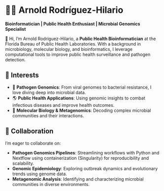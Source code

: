 
# 👨‍💻 Arnold Rodríguez-Hilario  
**Bioinformatician | Public Health Enthusiast | Microbial Genomics Specialist**

👋 Hi, I’m Arnold Rodríguez-Hilario, a **Public Health Bioinformatician** at the Florida Bureau of Public Health Laboratories. With a background in microbiology, molecular biology, and bioinformatics, I leverage computational tools to improve public health surveillance and pathogen detection.


## 🔬 Interests  
- 🦠 **Pathogen Genomics**: From viral genomes to bacterial resistance, I love diving deep into microbial data.  
- 🌎 **Public Health Applications**: Using genomic insights to combat infectious diseases and improve health outcomes.  
- 🧬 **Molecular Biology & Metagenomics**: Decoding complex microbial communities and their interactions.


## 🤝 Collaboration  
I’m eager to collaborate on:  
- **Pathogen Genomics Pipelines**: Streamlining workflows with Python and Nextflow using containerization (Singularity) for reproducibility and scalability.    
- **Genomic Epidemiology**: Exploring outbreak dynamics and evolutionary trends using genome data.  
- **Metagenomic Analysis**: Identifying and characterizing microbial communities in diverse environments.  
